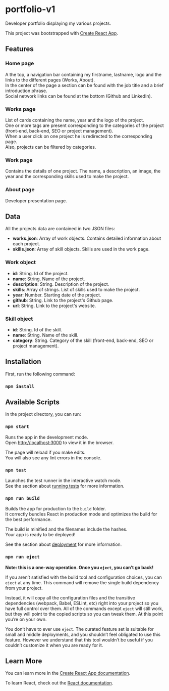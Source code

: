 # portfolio-v1

Developer portfolio displaying my various projects.

This project was bootstrapped with [Create React App](https://github.com/facebook/create-react-app).

## Features

### Home page
A the top, a navigation bar containing my firstname, lastname, logo and the links to the different pages (Works, About).  
In the center of the page a section can be found with the job title and a brief introduction phrase.  
Social network links can be found at the bottom (Github and LinkedIn).

### Works page
List of cards containing the name, year and the logo of the project.  
One or more tags are present corresponding to the categories of the project (front-end, back-end, SEO or project management).  
When a user click on one project he is redirected to the corresponding page.  
Also, projects can be filtered by categories.

### Work page
Contains the details of one project. The name, a description, an image, the year and the corresponding skills used to make the project.

### About page
Developer presentation page.

## Data

All the projects data are contained in two JSON files:

- **works.json**: Array of work objects. Contains detailed information about each project.
- **skills.json**: Array of skill objects. Skills are used in the work page.

### Work object

- **id**: String. Id of the project.
- **name**: String. Name of the project.
- **description**: String. Description of the project.
- **skills**: Array of strings. List of skills used to make the project.
- **year**: Number. Starting date of the project.
- **github**: String. Link to the project's Github page.
- **url**: String. Link to the project's website.

### Skill object
- **id**: String. Id of the skill.
- **name**: String. Name of the skill.
- **category**: String. Category of the skill (front-end, back-end, SEO or project management).

## Installation

First, run the following command:

### `npm install`

## Available Scripts

In the project directory, you can run:

### `npm start`

Runs the app in the development mode.\
Open [http://localhost:3000](http://localhost:3000) to view it in the browser.

The page will reload if you make edits.\
You will also see any lint errors in the console.

### `npm test`

Launches the test runner in the interactive watch mode.\
See the section about [running tests](https://facebook.github.io/create-react-app/docs/running-tests) for more information.

### `npm run build`

Builds the app for production to the `build` folder.\
It correctly bundles React in production mode and optimizes the build for the best performance.

The build is minified and the filenames include the hashes.\
Your app is ready to be deployed!

See the section about [deployment](https://facebook.github.io/create-react-app/docs/deployment) for more information.

### `npm run eject`

**Note: this is a one-way operation. Once you `eject`, you can’t go back!**

If you aren’t satisfied with the build tool and configuration choices, you can `eject` at any time. This command will remove the single build dependency from your project.

Instead, it will copy all the configuration files and the transitive dependencies (webpack, Babel, ESLint, etc) right into your project so you have full control over them. All of the commands except `eject` will still work, but they will point to the copied scripts so you can tweak them. At this point you’re on your own.

You don’t have to ever use `eject`. The curated feature set is suitable for small and middle deployments, and you shouldn’t feel obligated to use this feature. However we understand that this tool wouldn’t be useful if you couldn’t customize it when you are ready for it.

## Learn More

You can learn more in the [Create React App documentation](https://facebook.github.io/create-react-app/docs/getting-started).

To learn React, check out the [React documentation](https://reactjs.org/).
